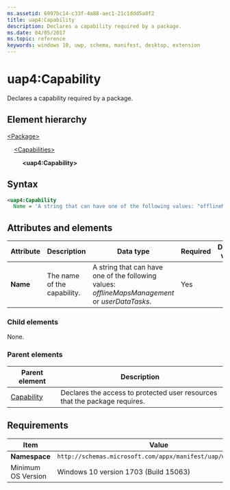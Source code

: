 ```yaml
---
ms.assetid: 6997bc14-c33f-4a88-aec1-21c1ddd5a8f2
title: uap4:Capability
description: Declares a capability required by a package.
ms.date: 04/05/2017
ms.topic: reference
keywords: windows 10, uwp, schema, manifest, desktop, extension 
---
```


# uap4:Capability

Declares a capability required by a package.

## Element hierarchy

[\<Package\>](element-package.md)

&nbsp;&nbsp;&nbsp;&nbsp;[\<Capabilities\>](element-capabilities.md)

&nbsp;&nbsp;&nbsp;&nbsp; &nbsp;&nbsp;&nbsp;&nbsp;**\<uap4:Capability\>**

## Syntax

```xml
<uap4:Capability
  Name = 'A string that can have one of the following values: "offlineMapsManagement" or "userDataTasks".' />
```

## Attributes and elements

| Attribute | Description | Data type | Required | Default value |
|-|-|-|-|-|
| **Name** | The name of the capability. | A string that can have one of the following values: *offlineMapsManagement* or *userDataTasks*. | Yes |  |

### Child elements

None.

### Parent elements

| Parent element | Description |
|-|-|
| [Capability](element-capabilities.md) | Declares the access to protected user resources that the package requires. |

## Requirements

| Item | Value |
|--|--|
| **Namespace** | `http://schemas.microsoft.com/appx/manifest/uap/windows10/4` |
| Minimum OS Version | Windows 10 version 1703 (Build 15063) |
